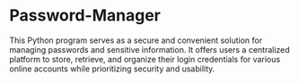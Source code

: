 # Password-Manager
This Python program serves as a secure and convenient solution for managing passwords and sensitive information. It offers users a centralized platform to store, retrieve, and organize their login credentials for various online accounts while prioritizing security and usability.
